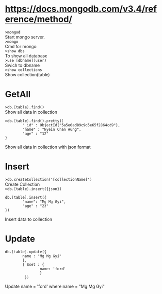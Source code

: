 # https://docs.mongodb.com/v3.4/reference/method/
```>mongod```<br/>
Start mongo server.<br/>
```>mongo```<br/>
Cmd for mongo<br/>
```>show dbs```<br/>
To show all database<br/>
```>use [dbname](user)```<br/>
Swich to dbname<br/>
```>show collections```<br/>
Show collection(table)<br/>
# GetAll
```>db.[table].find()```<br/>
Show all data in collection<br/>
```
>db.[table].find().pretty()
        "_id" : ObjectId("5a5e0ad89c9d5e65f2864cd9"),
        "name" : "Nyein Chan Aung",
        "age" : "12"
}
```   
Show all data in collection with json format<br/>
# Insert
```>db.createCollection('[collectionName]')```<br/>
Create Collection<br/>
```>db.[table].insert({json})```   
```
db.[table].insert({
        "name": "Mg Mg Gyi",
        "age" : "23"
})
```
Insert data to collection   
# Update
```
db.[table].update({
        name : "Mg Mg Gyi"
        },
        { $set : {
                name: 'ford'
                }
         })
 ```   
Update name = 'ford' where name = "Mg Mg Gyi"   






